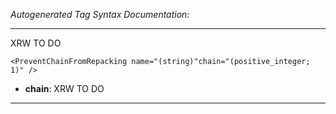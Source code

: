 _Autogenerated Tag Syntax Documentation:_

---
XRW TO DO

```
<PreventChainFromRepacking name="(string)"chain="(positive_integer; 1)" />
```

-   **chain**: XRW TO DO

---
